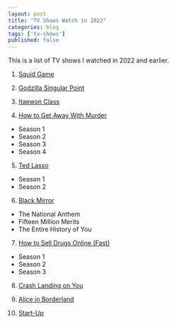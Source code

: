 ```yaml
---
layout: post
title: "TV Shows Watch in 2022"
categories: blog
tags: ['tv-shows']
published: false
---
```


This is a list of TV shows I watched in 2022 and earlier.

1. [Squid Game](https://www.netflix.com/title/81040344)

2. [Godzilla Singular Point](https://www.netflix.com/title/81040344)

3. [Itaewon Class](https://www.netflix.com/title/81040344)

4. [How to Get Away With Murder](https://www.netflix.com/title/81040344)
  - Season 1
  - Season 2
  - Season 3
  - Season 4

5. [Ted Lasso](https://tv.apple.com/us/show/ted-lasso/umc.cmc.vtoh0mn0xn7t3c643xqonfzy)
  - Season 1
  - Season 2

6. [Black Mirror](https://www.netflix.com/title/70264888)
  - The National Anthem
  - Fifteen Million Merits
  - The Entire History of You

7. [How to Sell Drugs Online (Fast)](https://www.netflix.com/title/80218448)
  - Season 1
  - Season 2
  - Season 3

8. [Crash Landing on You](https://www.netflix.com/title/81159258)

9. [Alice in Borderland](https://www.netflix.com/title/80200575)

10. [Start-Up](https://www.netflix.com/title/81290293)